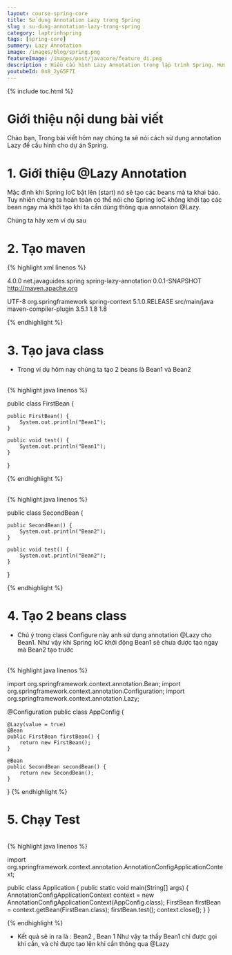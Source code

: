 ```yaml
---
layout: course-spring-core
title: Sử dụng Annotation Lazy trong Spring
slug : su-dung-annotation-lazy-trong-spring
category: laptrinhspring
tags: [spring-core]
summery: Lazy Annotation
image: /images/blog/spring.png
featureImage: /images/post/javacore/feature_di.png
description : Hiều cấu hình Lazy Annotation trong lập trình Spring. Hướng dẫn sử dụng Lazy Annotation trong lập trình Spring.
youtubeId: 0n8_2yG5F7I
---
```


{% include toc.html %}

# **Giới thiệu nội dung bài viết**

Chào bạn, Trong bài viết hôm nay chúng ta sẽ nói cách sử dụng annotation Lazy để cấu hình cho dự án Spring.
 

# **1. Giới thiệu @Lazy Annotation**

Mặc định khi Spring IoC bật lên (start) nó sẽ tạo các beans mà ta khai báo. Tuy nhiên chúng ta hoàn toàn có thể nói cho Spring IoC không khởi tạo các bean ngay mà khởi tạo khi ta cần dùng thông qua annotaion @Lazy.

Chúng ta hãy xem ví dụ sau


# **2. Tạo maven**


{% highlight xml linenos %}

<project xmlns="http://maven.apache.org/POM/4.0.0"
 xmlns:xsi="http://www.w3.org/2001/XMLSchema-instance"
 xsi:schemaLocation="http://maven.apache.org/POM/4.0.0 http://maven.apache.org/xsd/maven-4.0.0.xsd">
 <modelVersion>4.0.0</modelVersion>
 <groupId>net.javaguides.spring</groupId>
 <artifactId>spring-lazy-annotation</artifactId>
 <version>0.0.1-SNAPSHOT</version>
 <url>http://maven.apache.org</url>

 <properties>
  <project.build.sourceEncoding>UTF-8</project.build.sourceEncoding>
 </properties>

 <dependencies>
  <!-- https://mvnrepository.com/artifact/org.springframework/spring-context -->
  <dependency>
   <groupId>org.springframework</groupId>
   <artifactId>spring-context</artifactId>
   <version>5.1.0.RELEASE</version>
  </dependency>

 </dependencies>
 <build>
  <sourceDirectory>src/main/java</sourceDirectory>
  <plugins>
   <plugin>
    <artifactId>maven-compiler-plugin</artifactId>
    <version>3.5.1</version>
    <configuration>
     <source>1.8</source>
     <target>1.8</target>
    </configuration>
   </plugin>
  </plugins>
 </build>
</project>

{% endhighlight %}

# **3. Tạo java class**

- Trong ví dụ hôm nay chúng ta tạo 2 beans là Bean1 và Bean2
<br>
{% highlight java linenos %}

public class FirstBean {

    public FirstBean() {
        System.out.println("Bean1");
    }

    public void test() {
        System.out.println("Bean1");
    }
}

{% endhighlight %}

<br>
{% highlight java linenos %}

public class SecondBean {

    public SecondBean() {
        System.out.println("Bean2");
    }

    public void test() {
        System.out.println("Bean2");
    }
}

{% endhighlight %}


# **4. Tạo 2 beans class**

- Chú ý trong class Configure này anh sử dụng annotation @Lazy cho Bean1. Như vậy khi Spring IoC khởi động Bean1 sẽ chưa được tạo ngay mà Bean2 tạo trước

<br>
{% highlight java linenos %}

import org.springframework.context.annotation.Bean;
import org.springframework.context.annotation.Configuration;
import org.springframework.context.annotation.Lazy;

@Configuration
public class AppConfig {

    @Lazy(value = true)
    @Bean
    public FirstBean firstBean() {
        return new FirstBean();
    }

    @Bean
    public SecondBean secondBean() {
        return new SecondBean();
    }
}
{% endhighlight %}

# **5. Chạy Test**

<br>
{% highlight java linenos %}

import org.springframework.context.annotation.AnnotationConfigApplicationContext;

public class Application {
    public static void main(String[] args) {
        AnnotationConfigApplicationContext context = new AnnotationConfigApplicationContext(AppConfig.class);
        FirstBean firstBean = context.getBean(FirstBean.class);
        firstBean.test();
        context.close();
    }
}

{% endhighlight %}

- Kết quả sẽ in ra là :  Bean2 , Bean 1
Như vậy ta thấy Bean1 chỉ được gọi khi cần, và chỉ được tạo lên khi cần thông qua @Lazy









